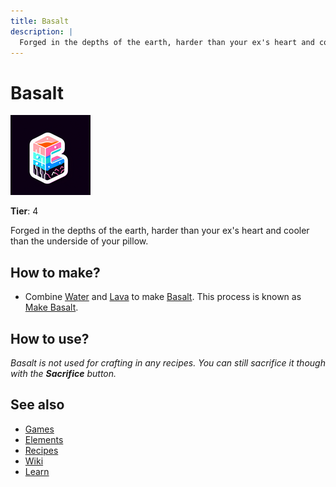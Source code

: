 ```yaml
---
title: Basalt
description: |
  Forged in the depths of the earth, harder than your ex's heart and cooler than the underside of your pillow.
---
```

# Basalt

![](../images/item.basalt.png)

**Tier**: 4

Forged in the depths of the earth, harder than your ex's heart and cooler than the underside of your pillow.

## How to make?

* Combine [Water](/wiki/elements/water) and [Lava](/wiki/elements/lava) to make [Basalt](/wiki/elements/basalt). This process is known as [Make Basalt](/wiki/recipes/make-basalt).

## How to use?

_Basalt is not used for crafting in any recipes. You can still sacrifice it though with the **Sacrifice** button._

## See also

* [Games](/wiki/games)
* [Elements](/wiki/elements)
* [Recipes](/wiki/recipes)
* [Wiki](/wiki/index)
* [Learn](/learn/index)